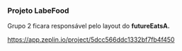### Projeto LabeFood

Grupo 2 ficara responsável pelo layout do **futureEatsA.**

https://app.zeplin.io/project/5dcc566ddc1332bf7fb4f450
